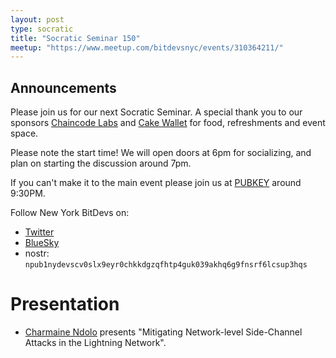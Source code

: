 ```yaml
---
layout: post
type: socratic
title: "Socratic Seminar 150"
meetup: "https://www.meetup.com/bitdevsnyc/events/310364211/"
---
```


## Announcements
Please join us for our next Socratic Seminar. A special thank you to our sponsors [Chaincode Labs](https://chaincode.com) and [Cake Wallet](https://cakewallet.com/) for food, refreshments and event space.

Please note the start time! We will open doors at 6pm for socializing, and plan on starting the discussion around 7pm.

If you can't make it to the main event please join us at [PUBKEY](https://pubkey.bar/home) around 9:30PM.

Follow New York BitDevs on:

- [Twitter](https://x.com/BitDevsNYC)
- [BlueSky](https://bsky.app/profile/bitdevsnyc.bsky.social)
- nostr: `npub1nydevscv0slx9eyr0chkkdgzqfhtp4guk039akhq6g9fnsrf6lcsup3hqs`

# Presentation
- [Charmaine Ndolo](https://github.com/cndolo) presents "Mitigating Network-level Side-Channel Attacks in the Lightning Network".
